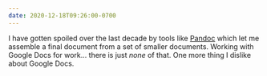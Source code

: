 ```yaml
---
date: 2020-12-18T09:26:00-0700
---
```


I have gotten spoiled over the last decade by tools like [Pandoc](https://pandoc.org) which let me assemble a final document from a set of smaller documents. Working with Google Docs for work… there is just *none* of that. One more thing I dislike about Google Docs.